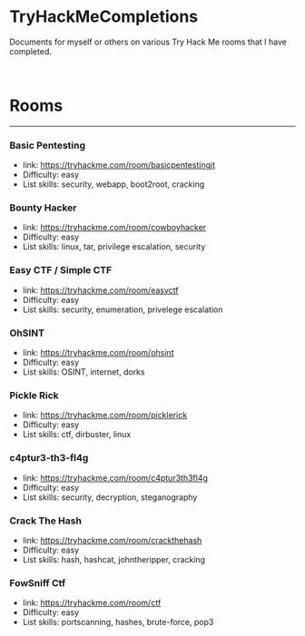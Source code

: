 # TryHackMeCompletions
Documents for myself or others on various Try Hack Me rooms that I have completed.

&nbsp;
&nbsp;

# Rooms
-------


### Basic Pentesting
  
  * link: https://tryhackme.com/room/basicpentestingjt
  * Difficulty: easy
  * List skills: security, webapp, boot2root, cracking

### Bounty Hacker
  
  * link: https://tryhackme.com/room/cowboyhacker
  * Difficulty: easy
  * List skills: linux, tar, privilege escalation, security

### Easy CTF / Simple CTF
  
  * link: https://tryhackme.com/room/easyctf
  * Difficulty: easy
  * List skills: security, enumeration, privelege escalation

### OhSINT
  
  * link: https://tryhackme.com/room/ohsint
  * Difficulty: easy
  * List skills: OSINT, internet, dorks

### Pickle Rick
  
  * link: https://tryhackme.com/room/picklerick
  * Difficulty: easy
  * List skills: ctf, dirbuster, linux

### c4ptur3-th3-fl4g
  
  * link: https://tryhackme.com/room/c4ptur3th3fl4g
  * Difficulty: easy
  * List skills: security, decryption, steganography

### Crack The Hash
  
  * link: https://tryhackme.com/room/crackthehash
  * Difficulty: easy
  * List skills: hash, hashcat, johntheripper, cracking

### FowSniff Ctf
  
  * link: https://tryhackme.com/room/ctf
  * Difficulty: easy
  * List skills: portscanning, hashes, brute-force, pop3

